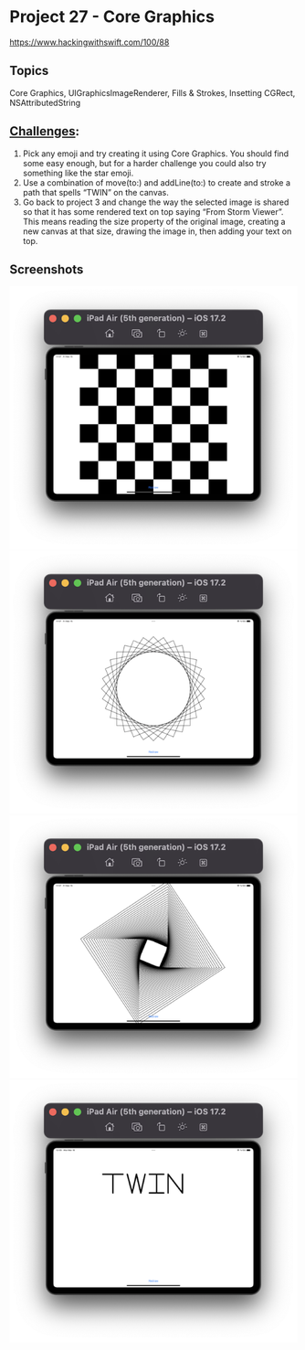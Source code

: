 # Project 27 - Core Graphics

https://www.hackingwithswift.com/100/88

## Topics
Core Graphics, UIGraphicsImageRenderer, Fills & Strokes, Insetting CGRect, NSAttributedString

## [Challenges](https://www.hackingwithswift.com/read/27/7/wrap-up):
1. Pick any emoji and try creating it using Core Graphics. You should find some easy enough, but for a harder challenge you could also try something like the star emoji.
2. Use a combination of move(to:) and addLine(to:) to create and stroke a path that spells “TWIN” on the canvas.
3. Go back to project 3 and change the way the selected image is shared so that it has some rendered text on top saying “From Storm Viewer”. This means reading the size property of the original image, creating a new canvas at that size, drawing the image in, then adding your text on top.


## Screenshots

![screenshot1](screenshots/Screenshot1.png)
![screenshot2](screenshots/Screenshot2.png)
![screenshot3](screenshots/Screenshot3.png)
![screenshot4](screenshots/Screenshot4.png)
